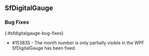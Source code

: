 ## SfDigitalGauge

### Bug Fixes
{:#sfdigitalgauge-bug-fixes}

* \#153835 - The month number is only partially visible in the WPF SfDigitalGauge has been fixed.
